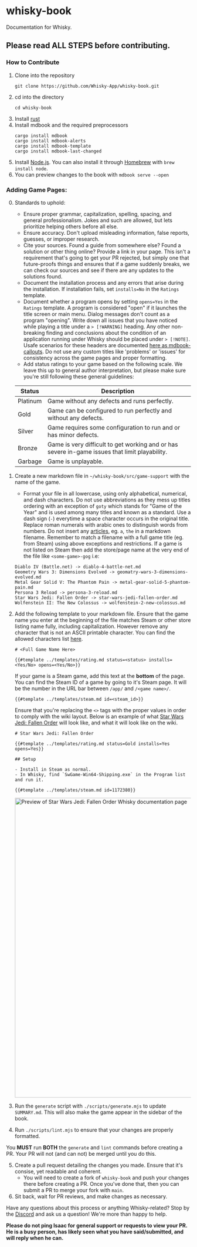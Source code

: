 # whisky-book

Documentation for Whisky.

## Please read ALL STEPS before contributing.

### How to Contribute

1. Clone into the repository
   ```
   git clone https://github.com/Whisky-App/whisky-book.git
   ```
2. cd into the directory
   ```
   cd whisky-book
   ```
3. Install [rust](https://www.rust-lang.org/tools/install)
4. Install mdbook and the required preprocessors
   ```
   cargo install mdbook
   cargo install mdbook-alerts
   cargo install mdbook-template
   cargo install mdbook-last-changed
   ```
5. Install [Node.js](https://nodejs.org/en/download/).
   You can also install it through [Homebrew](https://brew.sh/) with `brew install node`.
6. You can preview changes to the book with `mdbook serve --open`

### Adding Game Pages:
0. Standards to uphold:
   - Ensure proper grammar, capitalization, spelling, spacing, and general professionalism. Jokes and such are allowed, but lets prioritize helping others before all else.
   - Ensure accuracy. Don't upload misleading information, false reports, guesses, or improper research.
   - Cite your sources. Found a guide from somewhere else? Found a solution or other thing online? Provide a link in your page. This isn't a requirement that's going to get your PR rejected, but simply one that future-proofs things and ensures that if a game suddenly breaks, we can check our sources and see if there are any updates to the solutions found.
   - Document the installation process and any errors that arise during the installation. If installation fails, set `installs=No` in the `Ratings` template.
   - Document whether a program opens by setting `opens=Yes` in the `Ratings` template. A program is considered "open" if it launches the title screen or main menu. Dialog messages don't count as a program "opening". Write down all issues that you have noticed while playing a title under a `> [!WARNING]` heading. Any other non-breaking finding and conclusions about the condition of an application running under Whisky should be placed under `> [!NOTE]`. Usafe scenarios for these headers are documented [here as mdbook-callouts](https://crates.io/crates/mdbook-callouts). Do not use any custom titles like 'problems' or 'issues' for consistency across the game pages and proper formatting.
   - Add status ratings to your game based on the following scale. We leave this up to general author interpretation, but please make sure you're still following these general guidelines:

    | Status   | Description                                                                                    |
    |----------|------------------------------------------------------------------------------------------------|
    | Platinum | Game without any defects and runs perfectly.                                                   |
    | Gold     | Game can be configured to run perfectly and without any defects.                               |
    | Silver   | Game requires some configuration to run and or has minor defects.                              |
    | Bronze   | Game is very difficult to get working and or has severe in-game issues that limit playability. |
    | Garbage  | Game is unplayable.                                                                            |
  
1. Create a new markdown file in `~/whisky-book/src/game-support` with the name of the game.
   - Format your file in all lowercase, using only alphabetical, numerical, and dash characters. Do not use abbreviations as they mess up titles ordering with an exception of `goty` which stands for "Game of the Year" and is used among many titles and known as a standard. Use a dash sign (`-`) everytime a space character occurs in the original title. Replace roman numerals with arabic ones to distinguish words from numbers. Do not insert any [articles](https://www.grammarly.com/blog/parts-of-speech/articles/), eg. `a`, `the` in a markdown filename. Remember to match a filename with a full game title (eg. from Steam) using above exceptions and restrictions. If a game is not listed on Steam then add the store/page name at the very end of the file like `<some-game>-gog` i.e:
   ```
   Diablo IV (Battle.net) -> diablo-4-battle-net.md
   Geometry Wars 3: Dimensions Evolved -> geomatry-wars-3-dimensions-evolved.md
   Metal Gear Solid V: The Phantom Pain -> metal-gear-solid-5-phantom-pain.md
   Persona 3 Reload -> persona-3-reload.md
   Star Wars Jedi: Fallen Order -> star-wars-jedi-fallen-order.md
   Wolfenstein II: The New Colossus -> wolfenstein-2-new-colossus.md
   ```
2. Add the following template to your markdown file. Ensure that the game name you enter at the beginning of the file matches Steam or other store listing name fully, including capitalization. However remove any character that is not an ASCII printable character. You can find the allowed characters list [here](https://www.ascii-code.com/characters/printable-characters).
   ```
   # <Full Game Name Here>

   {{#template ../templates/rating.md status=<status> installs=<Yes/No> opens=<Yes/No>}}
   ```
   If your game is a Steam game, add this text at the **bottom** of the page. You can find the Steam ID of a game by going to it's Steam page. It will be the number in the URL bar between `/app/` and `/<game name>/`.
   ```
   {{#template ../templates/steam.md id=<steam_id>}}
   ```
   Ensure that you're replacing the `<>` tags with the proper values in order to comply with the wiki layout. Below is an example of what [Star Wars Jedi: Fallen Order](https://docs.getwhisky.app/game-support/sw-fallen-order.html) will look like, and what it will look like on the wiki.
   ```
   # Star Wars Jedi: Fallen Order

   {{#template ../templates/rating.md status=Gold installs=Yes opens=Yes}}
   
   ## Setup
   
   - Install in Steam as normal.
   - In Whisky, find `SwGame-Win64-Shipping.exe` in the Program list and run it.
   
   {{#template ../templates/steam.md id=1172380}}
   
   ```
   <img width="815" alt="Preview of Star Wars Jedi: Fallen Order Whisky documentation page" src="https://github.com/Whisky-App/whisky-book/assets/161992562/d7d61b1a-5d02-4961-8ff5-b953c2a2fbe1">  
3. Run the `generate` script with `./scripts/generate.mjs` to update `SUMMARY.md`.
   This will also make the game appear in the sidebar of the book.
4. Run `./scripts/lint.mjs` to ensure that your changes are properly formatted.

You **MUST** run **BOTH** the `generate` and `lint` commands before creating a PR. Your PR will not (and can not) be merged until you do this.

5. Create a pull request detailing the changes you made. Ensure that it's consise, yet readable and coherent.
   - You will need to create a fork of `whisky-book` and push your changes there before creating a PR. Once you've done that, then you can submit a PR to merge your fork with `main`.
6. Sit back, wait for PR reviews, and make changes as necessary.

Have any questions about this process or anything Whisky-related? Stop by the [Discord](https://discord.gg/CsqAfs9CnM) and ask us a question! We're more than happy to help.

**Please do not ping Isaac for general support or requests to view your PR. He is a busy person, has likely seen what you have said/submitted, and will reply when he can.**

